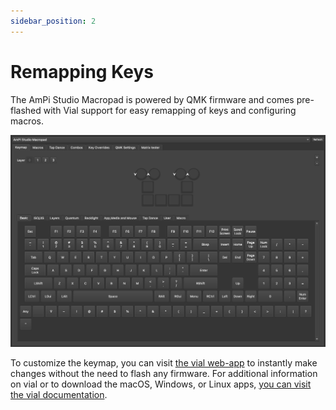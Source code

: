 ```yaml
---
sidebar_position: 2
---
```


# Remapping Keys
The AmPi Studio Macropad is powered by QMK firmware and comes pre-flashed with Vial support for easy remapping of keys and configuring macros.

![Screenshot of the vial interface](/img/macropad_vial.png)

To customize the keymap, you can visit [the vial web-app](https://vial.rocks) to instantly make changes without the need to flash any firmware. For additional information on vial or to download the macOS, Windows, or Linux apps, [you can visit the vial documentation](https://get.vial.today).